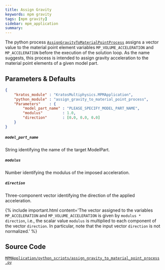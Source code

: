 ```yaml
---
title: Assign Gravity
keywords: mpm gravity
tags: [mpm gravity]
sidebar: mpm_application
summary: 
---
```


The python process [`AssignGravityToMaterialPointProcess`](https://github.com/KratosMultiphysics/Kratos/blob/master/applications/MPMApplication/python_scripts/assign_gravity_to_material_point_process.py) assigns a vector value to the material point element variables `MP_VOLUME_ACCELERATION` and `MP_ACCELERATION` before the execution of the solution loop. As the name suggests, this process is intended to assign gravity acceleration to the material point elements of a given model part.

## Parameters & Defaults

```json
{
    "kratos_module" : "KratosMultiphysics.MPMApplication",
    "python_module" : "assign_gravity_to_material_point_process",
    "Parameters"    : {
        "model_part_name" : "PLEASE_SPECIFY_MODEL_PART_NAME",
        "modulus"         : 1.0,
        "direction"       : [0.0, 0.0, 0.0]
    }
}
```

##### `model_part_name`
String identifying the name of the target ModelPart.

##### `modulus`
Number identifying the modulus of the imposed acceleration.

##### `direction`
Three-component vector identifying the direction of the applied acceleration.

{% include important.html content='The vector assigned to the variables `MP_ACCELERATION` and `MP_VOLUME_ACCELERATION` is given by `modulus * direction`, i.e., the scalar value `modulus` is multiplied to each component of the vector `direction`. In particular, note that the input vector `direction` is not normalized.' %}

## Source Code

[<i class="fa fa-github"></i> `MPMApplication/python_scripts/assign_gravity_to_material_point_process.py`](https://github.com/KratosMultiphysics/Kratos/blob/master/applications/MPMApplication/python_scripts/assign_gravity_to_material_point_process.py)
